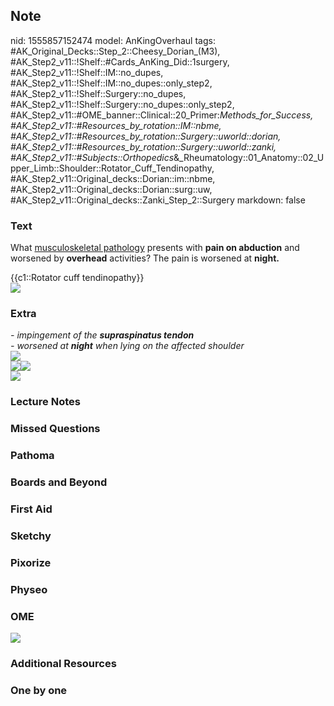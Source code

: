 ## Note
nid: 1555857152474
model: AnKingOverhaul
tags: #AK_Original_Decks::Step_2::Cheesy_Dorian_(M3), #AK_Step2_v11::!Shelf::#Cards_AnKing_Did::1surgery, #AK_Step2_v11::!Shelf::IM::no_dupes, #AK_Step2_v11::!Shelf::IM::no_dupes::only_step2, #AK_Step2_v11::!Shelf::Surgery::no_dupes, #AK_Step2_v11::!Shelf::Surgery::no_dupes::only_step2, #AK_Step2_v11::#OME_banner::Clinical::20_Primer:_Methods_for_Success, #AK_Step2_v11::#Resources_by_rotation::IM::nbme, #AK_Step2_v11::#Resources_by_rotation::Surgery::uworld::dorian, #AK_Step2_v11::#Resources_by_rotation::Surgery::uworld::zanki, #AK_Step2_v11::#Subjects::Orthopedics_&_Rheumatology::01_Anatomy::02_Upper_Limb::Shoulder::Rotator_Cuff_Tendinopathy, #AK_Step2_v11::Original_decks::Dorian::im::nbme, #AK_Step2_v11::Original_decks::Dorian::surg::uw, #AK_Step2_v11::Original_decks::Zanki_Step_2::Surgery
markdown: false

### Text
What <u>musculoskeletal pathology</u> presents with <b>pain on
abduction</b> and worsened by <b>overhead</b> activities? The pain
is worsened at <b>night.</b>
<div>
  <div>
    {{c1::Rotator cuff tendinopathy}}
  </div>
  <div><img src="paste-975872404226049.jpg"></div>
</div>

### Extra
<div>
  <i>- impingement of the <b>supraspinatus tendon</b></i>
</div>
<div>
  <i>- worsened at <b>night</b> when lying on the affected
  shoulder</i>
</div>
<div>
  <i><img src="paste-956862878973953.jpg" class="resizer"></i>
</div>
<div>
  <i><img src="womp%20(2).png" class="resizer"></i><i><img src=
  "oh%20wow.png" class="resizer"></i>
</div>
<div>
  <i><img src="paste-6333096781676545.jpg" class="resizer"></i>
</div>

### Lecture Notes


### Missed Questions


### Pathoma


### Boards and Beyond


### First Aid


### Sketchy


### Pixorize


### Physeo


### OME
<div class="ome-widget">
  <a href="https://onlinemeded.org/spa/surgery?ref=anki"><img src=
  "_OME_AnkiFlashcards_Topic_2.png"></a>
</div>

### Additional Resources


### One by one

